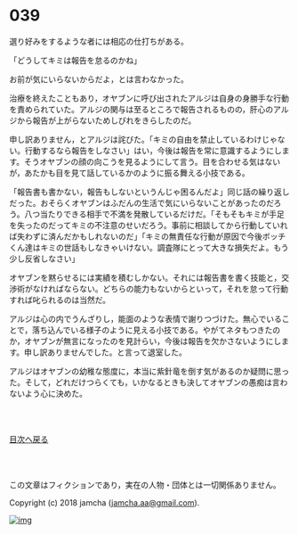 # 039

選り好みをするような者には相応の仕打ちがある。  

「どうしてキミは報告を怠るのかね」  

お前が気にいらないからだよ，とは言わなかった。  

治療を終えたこともあり，オヤブンに呼び出されたアルジは自身の身勝手な行動を責められていた。アルジの関与は至るところで報告されるものの，肝心のアルジから報告が上がらないためしびれをきらしたのだ。  

申し訳ありません，とアルジは詫びた。「キミの自由を禁止しているわけじゃない。行動するなら報告をしなさい」はい，今後は報告を常に意識するようにします。そうオヤブンの顔の向こうを見るようにして言う。目を合わせる気はないが，あたかも目を見て話しているかのように振る舞える小技である。  

「報告書も書かない，報告もしないというんじゃ困るんだよ」同じ話の繰り返しだった。おそらくオヤブンはふだんの生活で気にいらないことがあったのだろう。八つ当たりできる相手で不満を発散しているだけだ。「そもそもキミが手足を失ったのだってキミの不注意のせいだろう。事前に相談してから行動していれば失わずに済んだかもしれないのだ」「キミの無責任な行動が原因で今後ボッチくん達はキミの世話もしなきゃいけない。調査隊にとって大きな損失だよ。もう少し反省しなさい」  

オヤブンを黙らせるには実績を積むしかない。それには報告書を書く技能と，交渉術がなければならない。どちらの能力もないからといって，それを怠って行動すれば叱られるのは当然だ。  

アルジは心の内でうんざりし，能面のような表情で謝りつづけた。無心でいることで，落ち込んでいる様子のように見える小技である。やがてネタもつきたのか，オヤブンが無言になったのを見計らい，今後は報告を欠かさないようにします。申し訳ありませんでした。と言って退室した。  

アルジはオヤブンの幼稚な態度に，本当に紫針竜を倒す気があるのか疑問に思った。そして，どれだけつらくても，いかなるときも決してオヤブンの愚痴は言わないよう心に決めた。  

<br>  
<br>  

[目次へ戻る](https://github.com/jamcha-aa/OblivionReports/blob/master/README.md)  

<br>  
<br>  

この文章はフィクションであり，実在の人物・団体とは一切関係ありません。  

Copyright (c) 2018 jamcha (jamcha.aa@gmail.com).  

[![img](http://i.creativecommons.org/l/by-nc-sa/4.0/88x31.png)](http://creativecommons.org/licenses/by-nc-sa/4.0/deed)
